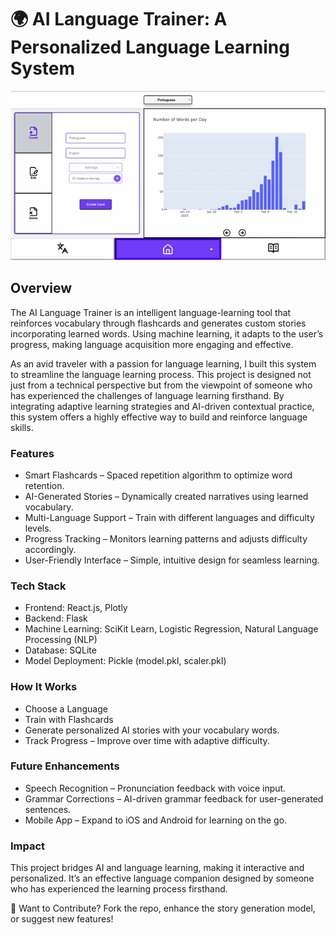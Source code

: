 # 🌍 AI Language Trainer: A Personalized Language Learning System


<p align="center">
  <img src="assets/demo.gif" />
</p>


## Overview
The AI Language Trainer is an intelligent language-learning tool that reinforces vocabulary through flashcards and generates custom stories incorporating learned words. Using machine learning, it adapts to the user’s progress, making language acquisition more engaging and effective.

As an avid traveler with a passion for language learning, I built this system to streamline the language learning process. This project is designed not just from a technical perspective but from the viewpoint of someone who has experienced the challenges of language learning firsthand. By integrating adaptive learning strategies and AI-driven contextual practice, this system offers a highly effective way to build and reinforce language skills.


### Features
  - Smart Flashcards – Spaced repetition algorithm to optimize word retention.
  - AI-Generated Stories – Dynamically created narratives using learned vocabulary.
  - Multi-Language Support – Train with different languages and difficulty levels.
  - Progress Tracking – Monitors learning patterns and adjusts difficulty accordingly.
  - User-Friendly Interface – Simple, intuitive design for seamless learning.

### Tech Stack
  - Frontend: React.js, Plotly
  - Backend: Flask
  - Machine Learning: SciKit Learn, Logistic Regression, Natural Language Processing (NLP)
  - Database: SQLite
  - Model Deployment: Pickle (model.pkl, scaler.pkl)

### How It Works
  - Choose a Language
  - Train with Flashcards
  - Generate personalized AI stories with your vocabulary words.
  - Track Progress – Improve over time with adaptive difficulty.

### Future Enhancements
  - Speech Recognition – Pronunciation feedback with voice input.
  - Grammar Corrections – AI-driven grammar feedback for user-generated sentences.
  - Mobile App – Expand to iOS and Android for learning on the go.

### Impact
This project bridges AI and language learning, making it interactive and personalized. It’s an effective language companion designed by someone who has experienced the learning process firsthand.


🚀 Want to Contribute?
Fork the repo, enhance the story generation model, or suggest new features!
